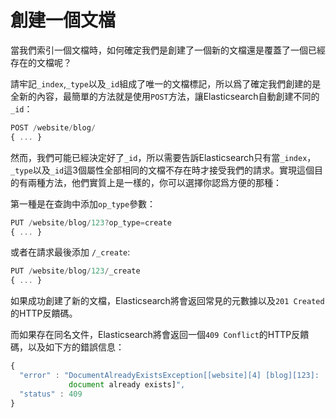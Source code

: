 # 創建一個文檔

當我們索引一個文檔時，如何確定我們是創建了一個新的文檔還是覆蓋了一個已經存在的文檔呢？


請牢記`_index`,`_type`以及`_id`組成了唯一的文檔標記，所以爲了確定我們創建的是全新的內容，最簡單的方法就是使用`POST`方法，讓Elasticsearch自動創建不同的`_id`：

```js
POST /website/blog/
{ ... }
```

然而，我們可能已經決定好了`_id`，所以需要告訴Elasticsearch只有當`_index`，`_type`以及`_id`這3個屬性全部相同的文檔不存在時才接受我們的請求。實現這個目的有兩種方法，他們實質上是一樣的，你可以選擇你認爲方便的那種：

第一種是在查詢中添加`op_type`參數：

```js
PUT /website/blog/123?op_type=create
{ ... }
```

或者在請求最後添加 `/_create`:

```js
PUT /website/blog/123/_create
{ ... }
```

如果成功創建了新的文檔，Elasticsearch將會返回常見的元數據以及`201 Created`的HTTP反饋碼。

而如果存在同名文件，Elasticsearch將會返回一個`409 Conflict`的HTTP反饋碼，以及如下方的錯誤信息：

```js
{
  "error" : "DocumentAlreadyExistsException[[website][4] [blog][123]:
             document already exists]",
  "status" : 409
}
```

